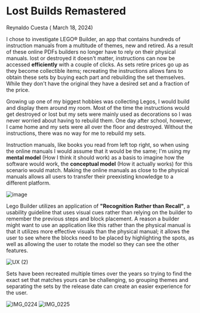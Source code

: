 # Lost Builds Remastered

Reynaldo Cuesta ( March 18, 2024)

I chose to investigate LEGO® Builder, an app that contains hundreds of instruction manuals from a multitude of themes, new and retired. As a result of these online PDFs builders no longer have to rely on their physical manuals. lost or destroyed it doesn't matter, instructions can now be accessed **efficiently** with a couple of clicks. As sets retire prices go up as they become collectible items; recreating the instructions allows fans to obtain these sets by buying each part and rebuilding the set themselves. While they don't have the original they have a desired set and a fraction of the price.

Growing up one of my biggest hobbies was collecting Legos, I would build and display them around my room. Most of the time the instructions would get destroyed or lost but my sets were mainly used as decorations so I was never worried about having to rebuild them. One day after school, however, I came home and my sets were all over the floor and destroyed. Without the instructions, there was no way for me to rebuild my sets. 

Instruction manuals, like books you read from left top right, so when using the online manuals I would assume that it would be the same; I'm using my **mental model** (How I think it should work) as a basis to imagine how the software would work, the  **conceptual model** (How it actually works) for this scenario would match. Making the online manuals as close to the physical manuals allows all users to transfer their preexisting knowledge to a different platform.

![image](https://github.com/ChicoState/ux-personal-portfolio-rccuesta/assets/157550065/c4f59383-f2e8-4d07-9e03-59a5520e2107)

Lego Builder utilizes an application of **"Recognition Rather than Recall"**, a usability guideline that uses visual cues rather than relying on the builder to remember the previous steps and block placement. A reason a builder might want to use an application like this rather than the physical manual is that it utilizes more effective visuals than the physical manual; it allows the user to see where the blocks need to be placed by highlighting the spots, as well as allowing the user to rotate the model so they can see the other features.

![UX  (2)](https://github.com/ChicoState/ux-personal-portfolio-rccuesta/assets/157550065/c2208cf4-30c0-4714-a6fc-67e5d33b590b)

Sets have been recreated multiple times over the years so trying to find the exact set that matches yours can be challenging, so grouping themes and separating the sets by the release date can create an easier experience for the user.

![IMG_0224](https://github.com/ChicoState/ux-personal-portfolio-rccuesta/assets/157550065/46d0686f-f4f2-41c5-b277-64f114809d4f)
![IMG_0225](https://github.com/ChicoState/ux-personal-portfolio-rccuesta/assets/157550065/586155da-72dc-48b3-88b7-6a635e3461fa)

